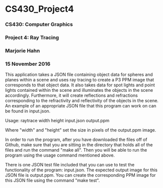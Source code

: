 # CS430_Project4
### CS430: Computer Graphics
### Project 4: Ray Tracing
### Marjorie Hahn
### 15 November 2016

This application takes a JSON file containing object data for spheres and
planes within a scene and uses ray tracing to create a P3 PPM image that
corresponds to that object data. It also takes data for spot lights and point
lights contained within the scene and illuminates the objects in the scene
accordingly. Furthermore, it will create reflections and refractions corresponding
to the refractivity and reflectivity of the objects in the scene. An example of
an appropriate JSON file that this program can work on can be found in input.json.

Usage: raytrace width height input.json output.ppm

Where "width" and "height" set the size in pixels of the output.ppm image.

In order to run the program, after you have downloaded the files off of Github,
make sure that you are sitting in the directory that holds all of the files and
run the command "make all". Then you will be able to run the program using the
usage command mentioned above.

There is one JSON test file included that you can use to test the functionality
of the program: input.json. The expected output image for this JSON file is
output.ppm. You can create the corresponding PPM image for this JSON file using
the command "make test".
